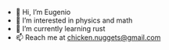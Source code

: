 - 👋 Hi, I’m Eugenio
- 👀 I’m interested in physics and math
- 🌱 I’m currently learning rust
- 📫 Reach me at chicken.nuggets@gmail.com

<!---
EugenioBarbieriViale/EugenioBarbieriViale is a ✨ special ✨ repository because its `README.md` (this file) appears on your GitHub profile.
You can click the Preview link to take a look at your changes.
--->
